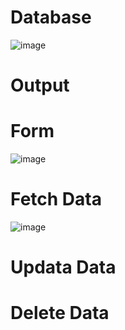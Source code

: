 <h1>Database</h1>

![image](https://github.com/user-attachments/assets/d26164f9-9d2b-4950-b2b4-49b20eca0b74)

<h1>Output</h1>
<h1>Form</h1>

![image](https://github.com/user-attachments/assets/808f3092-0f88-4676-832e-d677954a2224)

<h1>Fetch Data</h1>

![image](https://github.com/user-attachments/assets/6bae9adc-d3b1-43ae-b06a-5dd0b647318f)

<h1>Updata Data</h1>

<h1>Delete Data</h1>
